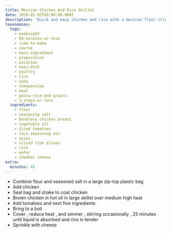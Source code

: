 ```yaml
---
title: Mexican Chicken And Rice Skillet
date: 2010-01-02T00:00:00.000Z
description: "Quick and easy chicken and rice with a mexican flair.\r\n\r\na southern living recipe."
taxonomies:
  tags:
    - weeknight
    - 60-minutes-or-less
    - time-to-make
    - course
    - main-ingredient
    - preparation
    - occasion
    - main-dish
    - poultry
    - rice
    - easy
    - inexpensive
    - meat
    - pasta-rice-and-grains
    - 3-steps-or-less
  ingredients:
    - flour
    - seasoning salt
    - boneless chicken breast
    - vegetable oil
    - diced tomatoes
    - taco seasoning mix
    - onion
    - sliced ripe olives
    - rice
    - water
    - cheddar cheese
extra:
  minutes: 45
---
```

 - Combine flour and seasoned salt in a large zip-top plastic bag
 - Add chicken
 - Seal bag and shake to coat chicken
 - Brown chicken in hot oil in large skillet over medium high heat
 - Add tomatoes and next five ingredients
 - Bring to a boil
 - Cover , reduce heat , and simmer , stirring occasionally , 25 minutes until liquid is absorbed and rice is tender
 - Sprinkle with cheese
